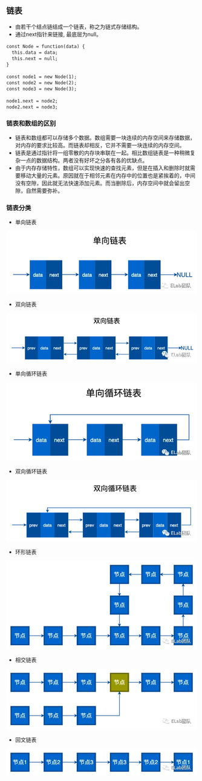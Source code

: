 ## 链表
- 由若干个结点链结成一个链表，称之为链式存储结构。
- 通过next指针来链接, 最底层为null。
```
const Node = function(data) {
  this.data = data;
  this.next = null;
}

const node1 = new Node(1);
const node2 = new Node(2);
const node3 = new Node(3);

node1.next = node2;
node2.next = node3;
```
### 链表和数组的区别
- 链表和数组都可以存储多个数据。数组需要一块连续的内存空间来存储数据，对内存的要求比较高。而链表却相反，它并不需要一块连续的内存空间。
- 链表是通过指针将一组零散的内存块串联在一起。相比数组链表是一种稍微复杂一点的数据结构。两者没有好坏之分各有各的优缺点。
- 由于内存存储特性，数组可以实现快速的查找元素，但是在插入和删除时就需要移动大量的元素。原因就在于相邻元素在内存中的位置也是紧挨着的，中间没有空隙，因此就无法快速添加元素。而当删除后，内存空间中就会留出空隙，自然需要弥补。
### 链表分类
- 单向链表

![单向链表](./img/单向.png)
- 双向链表

![双向链表](./img/双向.png)
- 单向循环链表

![单向循环链表](./img/单向循环.png)
- 双向循环链表

![双向循环链表](./img/双向循环.png)
- 环形链表

![环形链表](./img/环形.png)
- 相交链表

![环形链表](./img/相交.png)
- 回文链表

![回文链表](./img/回文.png)

